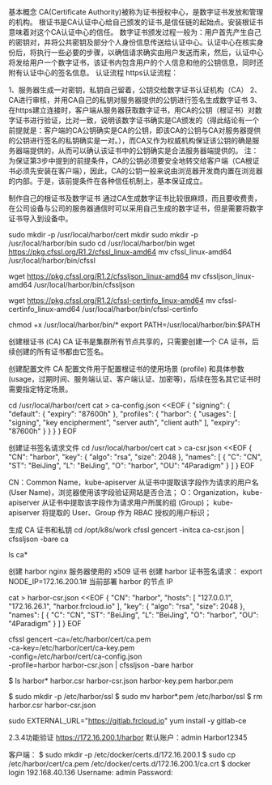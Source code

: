 基本概念
CA(Certificate Authority)被称为证书授权中心，是数字证书发放和管理的机构。
根证书是CA认证中心给自己颁发的证书,是信任链的起始点。安装根证书意味着对这个CA认证中心的信任。
数字证书颁发过程一般为：用户首先产生自己的密钥对，并将公共密钥及部分个人身份信息传送给认证中心。认证中心在核实身份后，将执行一些必要的步骤，以确信请求确实由用户发送而来，然后，认证中心将发给用户一个数字证书，该证书内包含用户的个人信息和他的公钥信息，同时还附有认证中心的签名信息。
认证流程
https认证流程：

1、服务器生成一对密钥，私钥自己留着，公钥交给数字证书认证机构（CA）
2、CA进行审核，并用CA自己的私钥对服务器提供的公钥进行签名生成数字证书
3、在https建立连接时，客户端从服务器获取数字证书，用CA的公钥（根证书）对数字证书进行验证，比对一致，说明该数字证书确实是CA颁发的（得此结论有一个前提就是：客户端的CA公钥确实是CA的公钥，即该CA的公钥与CA对服务器提供的公钥进行签名的私钥确实是一对。），而CA又作为权威机构保证该公钥的确是服务器端提供的，从而可以确认该证书中的公钥确实是合法服务器端提供的。
注：为保证第3步中提到的前提条件，CA的公钥必须要安全地转交给客户端（CA根证书必须先安装在客户端），因此，CA的公钥一般来说由浏览器开发商内置在浏览器的内部。于是，该前提条件在各种信任机制上，基本保证成立。

制作自己的根证书及数字证书
通过CA生成数字证书比较很麻烦，而且要收费贵，在公司设备与公司的服务器通信时可以采用自己生成的数字证书，但是需要将数字证书导入到设备中。











sudo mkdir -p /usr/local/harbor/cert mkdir
sudo mkdir -p /usr/local/harbor/bin 
sudo cd /usr/local/harbor/bin
wget https://pkg.cfssl.org/R1.2/cfssl_linux-amd64
mv cfssl_linux-amd64 /usr/local/harbor/bin/cfssl

wget https://pkg.cfssl.org/R1.2/cfssljson_linux-amd64
mv cfssljson_linux-amd64 /usr/local/harbor/bin/cfssljson

wget https://pkg.cfssl.org/R1.2/cfssl-certinfo_linux-amd64
mv cfssl-certinfo_linux-amd64 /usr/local/harbor/bin/cfssl-certinfo

chmod +x /usr/local/harbor/bin/*
export PATH=/usr/local/harbor/bin:$PATH



创建根证书 (CA)
CA 证书是集群所有节点共享的，只需要创建一个 CA 证书，后续创建的所有证书都由它签名。

创建配置文件
CA 配置文件用于配置根证书的使用场景 (profile) 和具体参数 (usage，过期时间、服务端认证、客户端认证、加密等)，后续在签名其它证书时需要指定特定场景。

cd /usr/local/harbor/cert
cat > ca-config.json <<EOF
{
  "signing": {
    "default": {
      "expiry": "87600h"
    },
    "profiles": {
      "harbor": {
        "usages": [
            "signing",
            "key encipherment",
            "server auth",
            "client auth"
        ],
        "expiry": "87600h"
      }
    }
  }
}
EOF


创建证书签名请求文件
cd /usr/local/harbor/cert
cat > ca-csr.json <<EOF
{
  "CN": "harbor",
  "key": {
    "algo": "rsa",
    "size": 2048
  },
  "names": [
    {
      "C": "CN",
      "ST": "BeiJing",
      "L": "BeiJing",
      "O": "harbor",
      "OU": "4Paradigm"
    }
  ]
}
EOF



CN：Common Name，kube-apiserver 从证书中提取该字段作为请求的用户名 (User Name)，浏览器使用该字段验证网站是否合法；
O：Organization，kube-apiserver 从证书中提取该字段作为请求用户所属的组 (Group)；
kube-apiserver 将提取的 User、Group 作为 RBAC 授权的用户标识；





生成 CA 证书和私钥
cd /opt/k8s/work
cfssl gencert -initca ca-csr.json | cfssljson -bare ca

ls ca*





创建 harbor nginx 服务器使用的 x509 证书
创建 harbor 证书签名请求：
export NODE_IP=172.16.200.1# 当前部署 harbor 的节点 IP



cat > harbor-csr.json <<EOF
{
  "CN": "harbor",
  "hosts": [
    "127.0.0.1",
    "172.16.26.1",
    "harbor.frcloud.io"
  ],
  "key": {
    "algo": "rsa",
    "size": 2048
  },
  "names": [
    {
      "C": "CN",
      "ST": "BeiJing",
      "L": "BeiJing",
      "O": "harbor",
      "OU": "4Paradigm"
    }
  ]
}
EOF




cfssl gencert -ca=/etc/harbor/cert/ca.pem \
  -ca-key=/etc/harbor/cert/ca-key.pem \
  -config=/etc/harbor/cert/ca-config.json \
-profile=harbor harbor-csr.json | cfssljson -bare harbor

$ ls harbor*
harbor.csr  harbor-csr.json  harbor-key.pem harbor.pem

$ sudo mkdir -p /etc/harbor/ssl
$ sudo mv harbor*.pem /etc/harbor/ssl
$ rm harbor.csr  harbor-csr.json

sudo EXTERNAL_URL="https://gitlab.frcloud.io" yum install -y gitlab-ce



2.3.4功能验证
https://172.16.200.1/harbor
默认账户：admin   Harbor12345

客户端：
$ sudo mkdir -p /etc/docker/certs.d/172.16.200.1
$ sudo cp /etc/harbor/cert/ca.pem /etc/docker/certs.d/172.16.200.1/ca.crt
$ docker login 192.168.40.136
Username: admin
Password:
